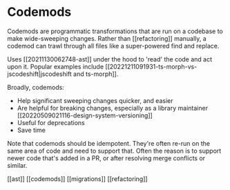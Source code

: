# Codemods

Codemods are programmatic transformations that are run on a codebase to make wide-sweeping changes. Rather than [[refactoring]] manually, a codemod can trawl through all files like a super-powered find and replace.

Uses [[20211130062748-ast]] under the hood to 'read' the code and act upon it. Popular examples include [[20221211091931-ts-morph-vs-jscodeshift|jscodeshift and ts-morph]].

Broadly, codemods:
- Help significant sweeping changes quicker, and easier
- Are helpful for breaking changes, especially as a library maintainer [[20220509021116-design-system-versioning]]
- Useful for deprecations
- Save time

Note that codemods should be idempotent. They're often re-run on the same area of code and need to support that. Often the reason is to support newer code that's added in a PR, or after resolving merge conflicts or similar.

[[ast]]
[[codemods]]
[[migrations]]
[[refactoring]] 